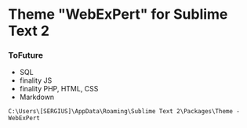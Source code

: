 # Theme "WebExPert" for Sublime Text 2

### ToFuture

- SQL
- finality JS
- finality PHP, HTML, CSS
- Markdown

```C:\Users\[SERGIUS]\AppData\Roaming\Sublime Text 2\Packages\Theme - WebExPert``` 